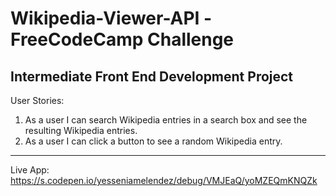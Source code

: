 # Wikipedia-Viewer-API -FreeCodeCamp Challenge

Intermediate Front End Development Project
----------------------------------------------------------------------------------------------------------------------------------
User Stories:

   1. As a user I can search Wikipedia entries in a search box and see the resulting Wikipedia entries.
   2. As a user I can click a button to see a random Wikipedia entry.
-----------------------------------------------------------------------------------------------------------------------------------
Live App: https://s.codepen.io/yesseniamelendez/debug/VMJEaQ/yoMZEQmKNQZk
